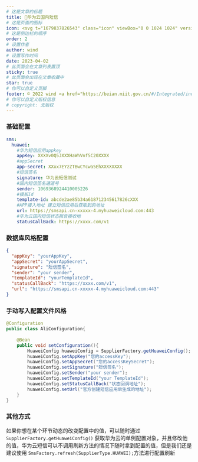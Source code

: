```yaml
---
# 这是文章的标题
title: 🎺华为云国内短信
# 这是页面的图标
icon: <svg t="1679837826543" class="icon" viewBox="0 0 1024 1024" version="1.1" xmlns="http://www.w3.org/2000/svg" p-id="1201" width="200" height="200"><path d="M763.136 958.72H262.656c-50.944 0-92.16-41.216-92.16-92.16V518.144H107.776c-25.6 0-48.128-15.36-57.6-39.168s-3.584-50.432 14.848-68.096c0.256-0.256 0.512-0.512 0.768-0.512l344.064-307.2c56.576-53.248 145.408-53.76 202.496-1.28l346.624 307.2 0.512 0.512c18.944 17.408 25.088 44.288 15.616 68.352-9.472 24.064-32 39.424-57.856 39.424h-61.696v348.928c-0.256 50.944-41.472 92.416-92.416 92.416zM107.52 456.704h93.696c16.896 0 30.72 13.824 30.72 30.72v379.136c0 16.896 13.824 30.72 30.72 30.72h500.48c16.896 0 30.72-13.824 30.72-30.72V486.656c0-16.896 13.824-30.72 30.72-30.72H917.504s0.256-0.512 0.256-0.768l-0.256-0.256-346.368-307.2-0.512-0.512c-33.536-30.976-86.016-30.72-119.04 0.768-0.256 0.256-0.512 0.512-0.768 0.512L107.264 455.68c0 0.256-0.256 0.256-0.256 0.256s0.256 0.512 0.512 0.768c-0.256 0 0 0 0 0z m0 0z" fill="#040000" p-id="1202"></path><path d="M644.608 897.024h-61.44v-218.112c0-16.64-13.824-29.952-30.72-29.952H471.04c-16.896 0-30.72 13.568-30.72 29.952v218.112h-61.44v-218.112c0-50.432 41.216-91.392 92.16-91.392h81.408c50.944 0 92.16 40.96 92.16 91.392v218.112z" fill="#D63123" p-id="1203"></path></svg>
# 这是侧边栏的顺序
order: 2
# 设置作者
author: wind
# 设置写作时间
date: 2023-04-02
# 此页面会在文章列表置顶
sticky: true
# 此页面会出现在文章收藏中
star: true
# 你可以自定义页脚
footer: © 2022 wind <a href="https://beian.miit.gov.cn/#/Integrated/index" target="_blank">冀ICP备2021004949号-3</a>
# 你可以自定义版权信息
# copyright: 无版权
---
```

### 基础配置
```yaml
sms:
  huawei:
    #华为短信应用appkey
    appKey: XXXXv0Q5JXXXHaWhVnf5C20XXXX
    #appSecret
    app-secret: XXxx7EYzZTBwCYcwa5EhXXXXXXXX
    #短信签名
    signature: 华为云短信测试
    #国内短信签名通道号
    sender: 1069368924410005226
    #模板Id
    template-id: abcde2ae85b34a618712345617826cXXX
    #APP接入地址 建立短信应用后获取到的地址
    url: https://smsapi.cn-xxxxx-4.myhuaweicloud.com:443
    #华为云国内短信状态报告接收地
    statusCallBack: https://xxxx.com/v1
```
### 数据库风格配置
```json
{
  "appKey": "yourAppKey",
  "appSecret": "yourAppSecret",
  "signature": "短信签名",
  "sender": "your sender",
  "templateId": "yourTemplateId",
  "statusCallBack": "https://xxxx.com/v1",
  "url": "https://smsapi.cn-xxxxx-4.myhuaweicloud.com:443"
}
```
### 手动写入配置文件风格
```java
@Configuration
public class AliConfiguration{
    
    @Bean
    public void setConfiguration(){
        HuaweiConfig huaweiConfig = SupplierFactory.getHuaweiConfig();
        huaweiConfig.setAppKey("您的accessKey");
        huaweiConfig.setAppSecret("您的accessKeySecret");
        huaweiConfig.setSignature("短信签名");
        huaweiConfig.setSender("your sender");
        huaweiConfig.setTemplateId("your TemplateId");
        huaweiConfig.setStatusCallBack("状态回调地址");
        huaweiConfig.setUrl("官方创建短信应用后生成的地址");
    }
}

```
### 其他方式
如果你想在某个环节动态的改变配置中的值，可以随时通过`SupplierFactory.getHuaweiConfig()`
获取华为云的单例配置对象，并且修改他的值，华为云短信可以不调用刷新方法的情况下随时拿到配置的值，但是我们还是建议使用
`SmsFactory.refresh(SupplierType.HUAWEI);`方法进行配置刷新